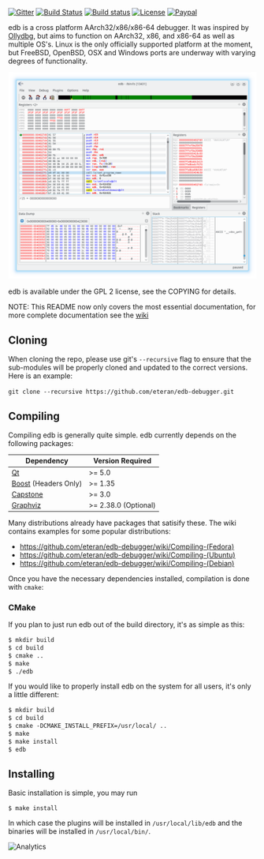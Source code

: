 [![Gitter](https://badges.gitter.im/eteran/edb-debugger.svg)](https://gitter.im/eteran/edb-debugger?utm_source=badge&utm_medium=badge&utm_campaign=pr-badge)
[![Build Status](https://travis-ci.org/eteran/edb-debugger.svg?branch=master)](https://travis-ci.org/eteran/edb-debugger)
[![Build status](https://ci.appveyor.com/api/projects/status/91jfbbyg075wk96q?svg=true)](https://ci.appveyor.com/project/eteran/edb-debugger)
[![License](https://img.shields.io/badge/license-GPL2-blue.svg)](https://www.gnu.org/licenses/old-licenses/gpl-2.0.en.html)
[![Paypal](https://img.shields.io/badge/Donate-PayPal-green.svg)](https://www.paypal.com/cgi-bin/webscr?cmd=_donations&business=evan%2eteran%40gmail%2ecom&lc=US&item_name=edb%2ddebugger&currency_code=USD&bn=PP%2dDonationsBF%3a68747470733a2f2f696d672e736869656c64732e696f2f62616467652f446f6e6174652d50617950616c2d677265656e2e737667%3aNonHosted)

edb is a cross platform AArch32/x86/x86-64 debugger. It was inspired by [Ollydbg](http://www.ollydbg.de/ "Ollydbg"), 
but aims to function on AArch32, x86, and x86-64 as well as multiple OS's. Linux is the 
only officially supported platform at the moment, but FreeBSD, OpenBSD, OSX and 
Windows ports are underway with varying degrees of functionality.

![Screenshot](https://github.com/eteran/edb-debugger/raw/master/doc/img/edb_interface-2016.png)

edb is available under the GPL 2 license, see the COPYING for details.

NOTE: This README now only covers the most essential documentation, for more
complete documentation see the [wiki](https://github.com/eteran/edb-debugger/wiki)


Cloning
-------

When cloning the repo, please use git's `--recursive` flag to ensure that the 
sub-modules will be properly cloned and updated to the correct versions. 
Here is an example:

`git clone --recursive https://github.com/eteran/edb-debugger.git`

Compiling
---------

Compiling edb is generally quite simple. edb currently depends on the 
following packages:

Dependency                                  | Version Required
------------------------------------------- | ----------------
[Qt](http://www.qt.io/)                     | >= 5.0
[Boost](http://boost.org) (Headers Only)    | >= 1.35
[Capstone](http://www.capstone-engine.org/) | >= 3.0
[Graphviz](http://www.graphviz.org/)        | >= 2.38.0 (Optional)

Many distributions already have packages that satisify these. The wiki contains 
examples for some popular distributions:

* https://github.com/eteran/edb-debugger/wiki/Compiling-(Fedora)
* https://github.com/eteran/edb-debugger/wiki/Compiling-(Ubuntu)
* https://github.com/eteran/edb-debugger/wiki/Compiling-(Debian)

Once you have the necessary dependencies installed, compilation is done with 
`cmake`:

### CMake

If you plan to just run edb out of the build directory, it's as simple as this:

	$ mkdir build
	$ cd build
	$ cmake ..
	$ make
	$ ./edb

If you would like to properly install edb on the system for all users, it's 
only a little different:

	$ mkdir build
	$ cd build
	$ cmake -DCMAKE_INSTALL_PREFIX=/usr/local/ ..
	$ make
	$ make install
	$ edb

Installing
----------

Basic installation is simple, you may run

	$ make install

In which case the plugins will be installed in `/usr/local/lib/edb` and the 
binaries will be installed in `/usr/local/bin/`.

![Analytics](https://www.google-analytics.com/collect?v=1&tid=UA-2958870-1&ds=web&t=pageview&dl=https%3A%2F%2Fgithub.com%2Feteran%2Fedb-debugger&dh=github.com&dp=%2Feteran%2Fedb-debugger&cid=555)
